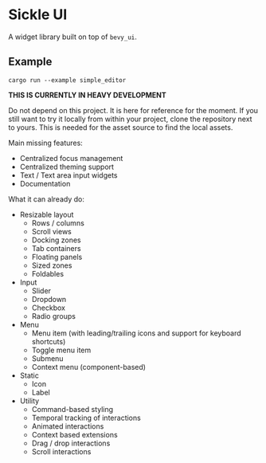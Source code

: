 # Sickle UI

A widget library built on top of `bevy_ui`.

## Example

```
cargo run --example simple_editor
```

**THIS IS CURRENTLY IN HEAVY DEVELOPMENT**

Do not depend on this project. It is here for reference for the moment. If you 
still want to try it locally from within your project, clone the repository 
next to yours. This is needed for the asset source to find the local assets.

Main missing features:
- Centralized focus management
- Centralized theming support
- Text / Text area input widgets
- Documentation

What it can already do:
- Resizable layout
  - Rows / columns
  - Scroll views
  - Docking zones
  - Tab containers
  - Floating panels
  - Sized zones
  - Foldables
- Input
  - Slider
  - Dropdown
  - Checkbox
  - Radio groups
- Menu
  - Menu item (with leading/trailing icons and support for keyboard shortcuts)
  - Toggle menu item
  - Submenu
  - Context menu (component-based)
- Static
  - Icon
  - Label
- Utility
  - Command-based styling
  - Temporal tracking of interactions
  - Animated interactions
  - Context based extensions
  - Drag / drop interactions
  - Scroll interactions

